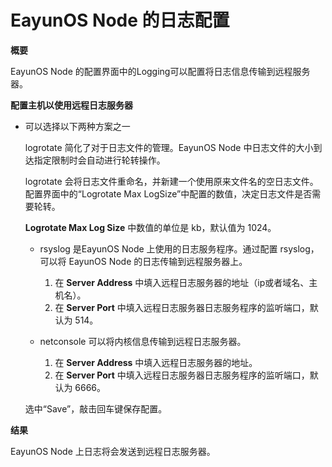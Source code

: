 # EayunOS Node 的日志配置

**概要**

EayunOS Node 的配置界面中的Logging可以配置将日志信息传输到远程服务器。

**配置主机以使用远程日志服务器**

* 可以选择以下两种方案之一

  logrotate 简化了对于日志文件的管理。EayunOS Node 中日志文件的大小到达指定限制时会自动进行轮转操作。

  logrotate 会将日志文件重命名，并新建一个使用原来文件名的空日志文件。配置界面中的“Logrotate Max LogSize”中配置的数值，决定日志文件是否需要轮转。

  **Logrotate Max Log Size** 中数值的单位是 kb，默认值为 1024。

  * rsyslog 是EayunOS Node 上使用的日志服务程序。通过配置 rsyslog，可以将 EayunOS Node 的日志传输到远程服务器上。

    1. 在 **Server Address** 中填入远程日志服务器的地址（ip或者域名、主机名）。
    1. 在 **Server Port** 中填入远程日志服务器日志服务程序的监听端口，默认为 514。

  * netconsole 可以将内核信息传输到远程日志服务器。

    1. 在 **Server Address** 中填入远程日志服务器的地址。
    1. 在 **Server Port** 中填入远程日志服务器日志服务程序的监听端口，默认为 6666。

  选中“Save”，敲击回车键保存配置。

**结果**

EayunOS Node 上日志将会发送到远程日志服务器。

